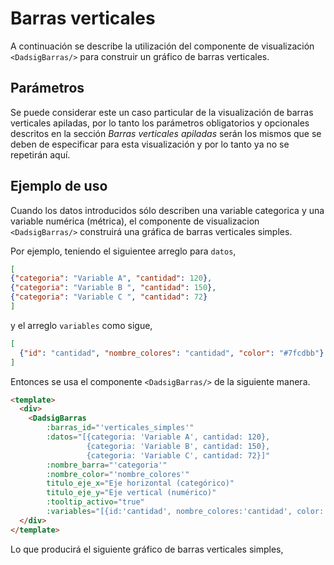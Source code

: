 # Barras verticales

A continuación se describe la utilización del componente de visualización `<DadsigBarras/>` para construir un gráfico de
barras verticales.

## Parámetros

Se puede considerar este un caso particular de la visualización  de barras verticales apiladas, por 
lo tanto los parámetros obligatorios y opcionales descritos en la sección _Barras verticales apiladas_ serán los mismos 
que se deben de especificar para esta visualización y por lo tanto ya no se repetirán aquí.

## Ejemplo de uso

Cuando los datos introducidos sólo describen una variable categorica y una variable numérica (métrica),
el componente de visualizacion `<DadsigBarras/>` construirá una gráfica de barras verticales simples.

Por ejemplo, teniendo el siguientee arreglo para `datos`,

```json
[
{"categoria": "Variable A", "cantidad": 120},
{"categoria": "Variable B ", "cantidad": 150},
{"categoria": "Variable C ", "cantidad": 72}
]
```

y el arreglo `variables` como sigue,

```json
[
  {"id": "cantidad", "nombre_colores": "cantidad", "color": "#7fcdbb"}
]
``` 

Entonces se usa el componente `<DadsigBarras/>` de la siguiente manera.

```html
<template>
  <div>
    <DadsigBarras
        :barras_id="'verticales_simples'"
        :datos="[{categoria: 'Variable A', cantidad: 120},
                 {categoria: 'Variable B', cantidad: 150},
                 {categoria: 'Variable C', cantidad: 72}]"
        :nombre_barra="'categoria'"
        :nombre_color="'nombre_colores'"
        titulo_eje_x="Eje horizontal (categórico)"
        titulo_eje_y="Eje vertical (numérico)"
        :tooltip_activo="true"
        :variables="[{id:'cantidad', nombre_colores:'cantidad', color: '#7fcdbb'}]"/>
  </div>
</template>
```

Lo que producirá el siguiente gráfico de barras verticales simples,

<barras-verticales-simples/>